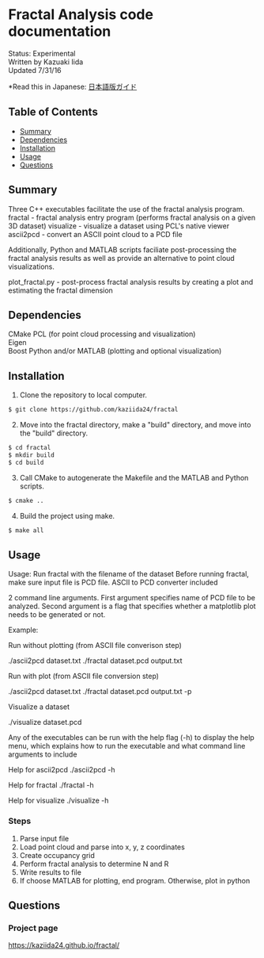 # Fractal Analysis code documentation 
Status: Experimental  
Written by Kazuaki Iida  
Updated 7/31/16  

*Read this in Japanese: [日本語版ガイド](README.ja.md)  

## Table of Contents
- [Summary](#summary)
- [Dependencies](#dependencies)
- [Installation](#installation)
- [Usage](#usage)
- [Questions](#questions)

## Summary
Three C++ executables facilitate the use of the fractal analysis program.   
fractal - fractal analysis entry program (performs fractal analysis on a given 3D dataset)
visualize - visualize a dataset using PCL's native viewer  
ascii2pcd - convert an ASCII point cloud to a PCD file 

Additionally, Python and MATLAB scripts faciliate post-processing the fractal analysis results as well as provide an alternative to
point cloud visualizations. 

plot_fractal.py - post-process fractal analysis results by creating a plot and estimating the fractal dimension  


## Dependencies
CMake 
PCL (for point cloud processing and visualization)  
Eigen  
Boost 
Python and/or MATLAB (plotting and optional visualization)

## Installation
1. Clone the repository to local computer.  
```bash
$ git clone https://github.com/kaziida24/fractal
```  
2. Move into the fractal directory, make a "build" directory, and move into the "build" directory.
```bash
$ cd fractal
$ mkdir build
$ cd build
```  
3. Call CMake to autogenerate the Makefile and the MATLAB and Python scripts.  
```bash
$ cmake ..
```  
4. Build the project using make. 
```bash
$ make all 
```  

## Usage
Usage: Run fractal with the filename of the dataset 
Before running fractal, make sure input file is PCD file. ASCII to PCD converter included

2 command line arguments. First argument specifies name of PCD file to be analyzed. 
Second argument is a flag that specifies whether a matplotlib plot needs to be generated or not. 

Example: 

Run without plotting (from ASCII file converison step)

./ascii2pcd dataset.txt
./fractal dataset.pcd output.txt

Run with plot (from ASCII file conversion step)

./ascii2pcd dataset.txt
./fractal dataset.pcd output.txt -p 

Visualize a dataset

./visualize dataset.pcd 

Any of the executables can be run with the help flag (-h) to display the help menu, which explains
how to run the executable and what command line arguments to include 

Help for ascii2pcd
./ascii2pcd -h 

Help for fractal 
./fractal -h 

Help for visualize 
./visualize -h

### Steps
1. Parse input file 
2. Load point cloud and parse into x, y, z coordinates 
3. Create occupancy grid 
4. Perform fractal analysis to determine N and R
5. Write results to file 
6. If choose MATLAB for plotting, end program. Otherwise, plot in python

## Questions
### Project page
https://kaziida24.github.io/fractal/




 
